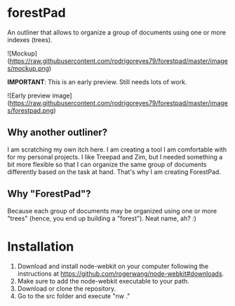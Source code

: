forestPad
=========

An outliner that allows to organize a group of documents using one or more indexes (trees).

![Mockup]
(https://raw.githubusercontent.com/rodrigoreyes79/forestpad/master/images/mockup.png)

**IMPORTANT**: This is an early preview. Still needs lots of work.

![Early preview image]
(https://raw.githubusercontent.com/rodrigoreyes79/forestpad/master/images/forestpad.png)

## Why another outliner?

I am scratching my own itch here. I am creating a tool I am comfortable with for my personal projects. I like Treepad and Zim, but I needed something a bit more flexible so that I can organize the same group of documents differently based on the task at hand. That's why I am creating ForestPad.

## Why "ForestPad"?

Because each group of documents may be organized using one or more "trees" (hence, you end up building a "forest"). Neat name, ah? :)

# Installation
1. Download and install node-webkit on your computer following the instructions at https://github.com/rogerwang/node-webkit#downloads.
2. Make sure to add the node-webkit executable to your path.
3. Download or clone the repository.
4. Go to the src folder and execute "nw ."
